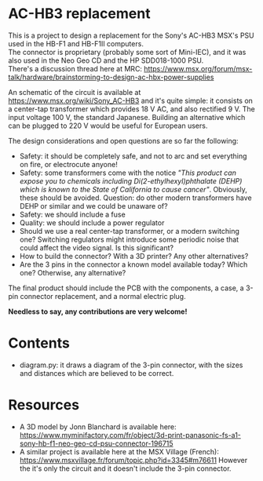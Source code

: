 # AC-HB3 replacement
This is a project to design a replacement for the Sony's AC-HB3 MSX's PSU used in the HB-F1 and HB-F1II computers.  
The connector is proprietary (probably some sort of Mini-IEC), and it was also used in the Neo Geo CD and the HP SDD018-1000 PSU.  
There's a discussion thread here at MRC: https://www.msx.org/forum/msx-talk/hardware/brainstorming-to-design-ac-hbx-power-supplies

An schematic of the circuit is available at https://www.msx.org/wiki/Sony_AC-HB3 and it's quite simple: it consists on a center-tap transformer which provides 18 V AC, and also rectified 9 V. The input voltage 100 V, the standard Japanese. Building an alternative which can be plugged to 220 V would be useful for European users.

The design considerations and open questions are so far the following:

* Safety: it should be completely safe, and not to arc and set everything on fire, or electrocute anyone!
* Safety: some transformers come with the notice _"This product can expose you to chemicals including Di(2-ethylhexyl)phthalate (DEHP) which is known to the State of California to cause cancer"_. Obviously, these should be avoided. Question: do other modern transformers have DEHP or similar and we could be unaware of?
* Safety: we should include a fuse
* Quality: we should include a power regulator
* Should we use a real center-tap transformer, or a modern switching one? Switching regulators might introduce some periodic noise that could affect the video signal. Is this significant?
* How to build the connector? With a 3D printer? Any other alternatives?
* Are the 3 pins in the connector a known model available today? Which one? Otherwise, any alternative?

The final product should include the PCB with the components, a case, a 3-pin connector replacement, and a normal electric plug.

**Needless to say, any contributions are very welcome!**

# Contents
* diagram.py: it draws a diagram of the 3-pin connector, with the sizes and distances which are believed to be correct.

# Resources
* A 3D model by Jonn Blanchard is available here: https://www.myminifactory.com/fr/object/3d-print-panasonic-fs-a1-sony-hb-f1-neo-geo-cd-psu-connector-196715
* A similar project is available here at the MSX Village (French): https://www.msxvillage.fr/forum/topic.php?id=3345#m76611 However the it's only the circuit and it doesn't include the 3-pin connector.
